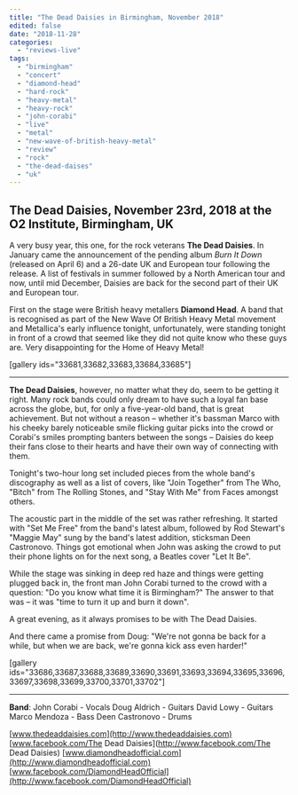```yaml
---
title: "The Dead Daisies in Birmingham, November 2018"
edited: false
date: "2018-11-28"
categories:
  - "reviews-live"
tags:
  - "birmingham"
  - "concert"
  - "diamond-head"
  - "hard-rock"
  - "heavy-metal"
  - "heavy-rock"
  - "john-corabi"
  - "live"
  - "metal"
  - "new-wave-of-british-heavy-metal"
  - "review"
  - "rock"
  - "the-dead-daises"
  - "uk"
---
```


## The Dead Daisies, November 23rd, 2018 at the O2 Institute, Birmingham, UK

A very busy year, this one, for the rock veterans **The Dead Daisies**. In January came the announcement of the pending album _Burn It Down_ (released on April 6) and a 26-date UK and European tour following the release. A list of festivals in summer followed by a North American tour and now, until mid December, Daisies are back for the second part of their UK and European tour.

First on the stage were British heavy metallers **Diamond Head**. A band that is recognised as part of the New Wave Of British Heavy Metal movement and Metallica's early influence tonight, unfortunately, were standing tonight in front of a crowd that seemed like they did not quite know who these guys are. Very disappointing for the Home of Heavy Metal!

\[gallery ids="33681,33682,33683,33684,33685"\]

* * *

**The Dead Daisies**, however, no matter what they do, seem to be getting it right. Many rock bands could only dream to have such a loyal fan base across the globe, but, for only a five-year-old band, that is great achievement. But not without a reason – whether it's bassman Marco with his cheeky barely noticeable smile flicking guitar picks into the crowd or Corabi's smiles prompting banters between the songs – Daisies do keep their fans close to their hearts and have their own way of connecting with them.

Tonight's two-hour long set included pieces from the whole band's discography as well as a list of covers, like "Join Together" from The Who, "Bitch" from The Rolling Stones, and "Stay With Me" from Faces amongst others.

The acoustic part in the middle of the set was rather refreshing. It started with "Set Me Free" from the band's latest album, followed by Rod Stewart's "Maggie May" sung by the band's latest addition, sticksman Deen Castronovo. Things got emotional when John was asking the crowd to put their phone lights on for the next song, a Beatles cover "Let It Be".

While the stage was sinking in deep red haze and things were getting plugged back in, the front man John Corabi turned to the crowd with a question: "Do you know what time it is Birmingham?" The answer to that was – it was "time to turn it up and burn it down".

A great evening, as it always promises to be with The Dead Daisies.

And there came a promise from Doug: "We're not gonna be back for a while, but when we are back, we're gonna kick ass even harder!"

\[gallery ids="33686,33687,33688,33689,33690,33691,33693,33694,33695,33696,33697,33698,33699,33700,33701,33702"\]

* * *

**Band**: John Corabi - Vocals Doug Aldrich - Guitars David Lowy - Guitars Marco Mendoza - Bass Deen Castronovo - Drums

[www.thedeaddaisies.com](http://www.thedeaddaisies.com) [www.facebook.com/The Dead Daisies](http://www.facebook.com/The Dead Daisies) [www.diamondheadofficial.com](http://www.diamondheadofficial.com) [www.facebook.com/DiamondHeadOfficial](http://www.facebook.com/DiamondHeadOfficial)
